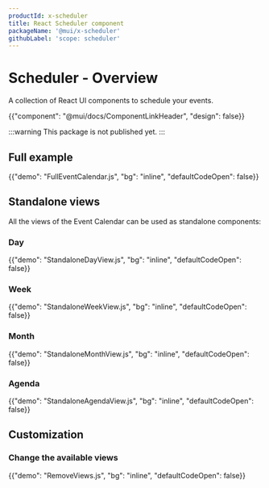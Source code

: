 ```yaml
---
productId: x-scheduler
title: React Scheduler component
packageName: '@mui/x-scheduler'
githubLabel: 'scope: scheduler'
---
```


# Scheduler - Overview

<p class="description">A collection of React UI components to schedule your events.</p>

{{"component": "@mui/docs/ComponentLinkHeader", "design": false}}

:::warning
This package is not published yet.
:::

## Full example

{{"demo": "FullEventCalendar.js", "bg": "inline", "defaultCodeOpen": false}}

## Standalone views

All the views of the Event Calendar can be used as standalone components:

### Day

{{"demo": "StandaloneDayView.js", "bg": "inline", "defaultCodeOpen": false}}

### Week

{{"demo": "StandaloneWeekView.js", "bg": "inline", "defaultCodeOpen": false}}

### Month

{{"demo": "StandaloneMonthView.js", "bg": "inline", "defaultCodeOpen": false}}

### Agenda

{{"demo": "StandaloneAgendaView.js", "bg": "inline", "defaultCodeOpen": false}}

## Customization

### Change the available views

{{"demo": "RemoveViews.js", "bg": "inline", "defaultCodeOpen": false}}
